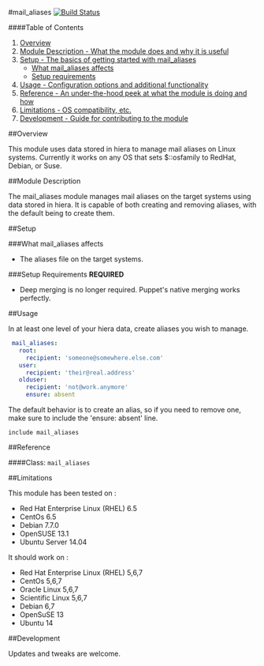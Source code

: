 #mail_aliases [![Build Status](https://travis-ci.org/stjeanp/stjeanp-mail_aliases.svg?branch=master)](https://travis-ci.org/stjeanp/stjeanp-mail_aliases)

####Table of Contents

1. [Overview](#overview)
2. [Module Description - What the module does and why it is useful](#module-description)
3. [Setup - The basics of getting started with mail_aliases](#setup)
    * [What mail_aliases affects](#what-mail_aliases-affects)
    * [Setup requirements](#setup-requirements)
4. [Usage - Configuration options and additional functionality](#usage)
5. [Reference - An under-the-hood peek at what the module is doing and how](#reference)
5. [Limitations - OS compatibility, etc.](#limitations)
6. [Development - Guide for contributing to the module](#development)

##Overview

This module uses data stored in hiera to manage mail aliases on Linux systems. Currently it works on any OS that sets $::osfamily to RedHat, Debian, or Suse.

##Module Description

The mail_aliases module manages mail aliases on the target systems using data stored in hiera. It is capable of both creating and removing aliases, with the default being to create them.

##Setup

###What mail_aliases affects

* The aliases file on the target systems.

###Setup Requirements **REQUIRED**

* Deep merging is no longer required. Puppet's native merging works perfectly.
	
##Usage

In at least one level of your hiera data, create aliases you wish to manage.

```yaml
 mail_aliases:
   root:
     recipient: 'someone@somewhere.else.com'
   user:
     recipient: 'their@real.address'
   olduser:
     recipient: 'not@work.anymore'
     ensure: absent
```

The default behavior is to create an alias, so if you need to remove one, make sure to include the 'ensure: absent' line.

```puppet
include mail_aliases
```

##Reference

####Class: `mail_aliases`

##Limitations

This module has been tested on :
* Red Hat Enterprise Linux (RHEL) 6.5
* CentOs 6.5
* Debian 7.7.0
* OpenSUSE 13.1
* Ubuntu Server 14.04

It should work on :
* Red Hat Enterprise Linux (RHEL) 5,6,7
* CentOs 5,6,7
* Oracle Linux 5,6,7
* Scientific Linux 5,6,7
* Debian 6,7
* OpenSuSE 13
* Ubuntu 14

##Development

Updates and tweaks are welcome.
